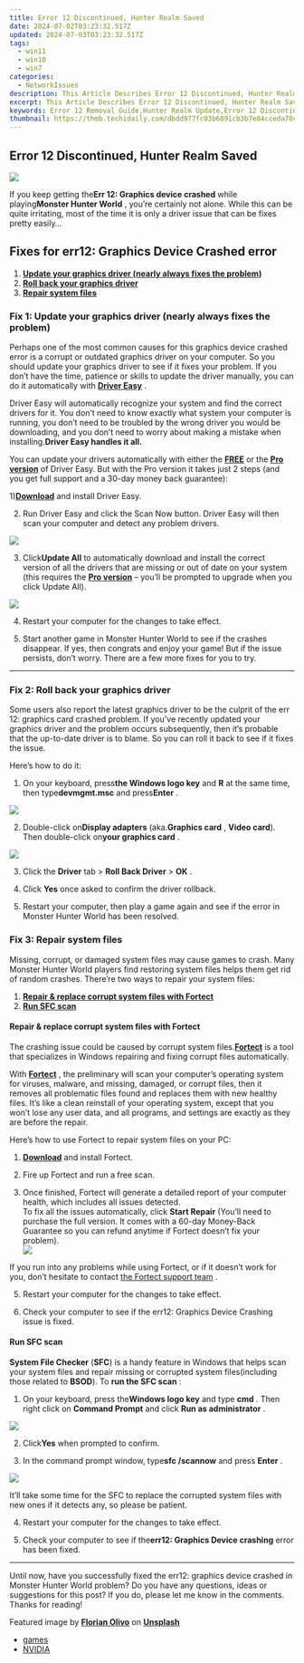 ```yaml
---
title: Error 12 Discontinued, Hunter Realm Saved
date: 2024-07-02T03:23:32.517Z
updated: 2024-07-03T03:23:32.517Z
tags:
  - win11
  - win10
  - win7
categories:
  - NetworkIssues
description: This Article Describes Error 12 Discontinued, Hunter Realm Saved
excerpt: This Article Describes Error 12 Discontinued, Hunter Realm Saved
keywords: Error 12 Removal Guide,Hunter Realm Update,Error 12 Discontinuation Impact on Hunters,Post-Error 12 Hunter Realm Experience,How to Save Hunter Realm After Error 12,Hunter Realm,Community Reactions to Hunter Realm Error 12 Fix
thumbnail: https://thmb.techidaily.com/dbdd977fc03b6891cb3b7e84cceda70cd02add2f2e15c2683531919a3387ddeb.jpg
---
```


## Error 12 Discontinued, Hunter Realm Saved

![](https://images.drivereasy.com/wp-content/uploads/2019/07/image-218.png)

 If you keep getting the**Err 12: Graphics device crashed** while playing**Monster Hunter World** , you’re certainly not alone. While this can be quite irritating, most of the time it is only a driver issue that can be fixes pretty easily…

## Fixes for err12: Graphics Device Crashed error

1. **[Update your graphics driver (nearly always fixes the problem)](#F1)**
2. **[Roll back your graphics driver](#F2)**
3. **[Repair system files](#RE)**

### Fix 1: Update your graphics driver (nearly always fixes the problem)

 Perhaps one of the most common causes for this graphics device crashed error is a corrupt or outdated graphics driver on your computer. So you should update your graphics driver to see if it fixes your problem. If you don’t have the time, patience or skills to update the driver manually, you can do it automatically with **[Driver Easy](https://tools.techidaily.com/drivereasy/download/)**  .

 Driver Easy will automatically recognize your system and find the correct drivers for it. You don’t need to know exactly what system your computer is running, you don’t need to be troubled by the wrong driver you would be downloading, and you don’t need to worry about making a mistake when installing.**Driver Easy handles it all.**

 You can update your drivers automatically with either the [**FREE**](https://tools.techidaily.com/drivereasy/download/) or the [**Pro version**](https://tools.techidaily.com/drivereasy/download/) of Driver Easy. But with the Pro version it takes just 2 steps (and you get full support and a 30-day money back guarantee):

 1)[**Download**](https://tools.techidaily.com/drivereasy/download/) and install Driver Easy.

 2) Run Driver Easy and click the Scan Now button. Driver Easy will then scan your computer and detect any problem drivers.

![](https://images.drivereasy.com/wp-content/uploads/2019/08/image-285.png)

 3) Click**Update All** to automatically download and install the correct version of all the drivers that are missing or out of date on your system (this requires the [**Pro version**](https://tools.techidaily.com/drivereasy/download/) – you’ll be prompted to upgrade when you click Update All).

![](https://images.drivereasy.com/wp-content/uploads/2019/08/image-283.png)

4) Restart your computer for the changes to take effect.

5) Start another game in Monster Hunter World to see if the crashes disappear. If yes, then congrats and enjoy your game! But if the issue persists, don’t worry. There are a few more fixes for you to try.

---

### Fix 2: Roll back your graphics driver

 Some users also report the latest graphics driver to be the culprit of the err 12: graphics card crashed problem. If you’ve recently updated your graphics driver and the problem occurs subsequently, then it’s probable that the up-to-date driver is to blame. So you can roll it back to see if it fixes the issue.

Here’s how to do it:

 1) On your keyboard, press**the Windows logo key** and **R**  at the same time, then type**devmgmt.msc** and press**Enter** .

![](https://images.drivereasy.com/wp-content/uploads/2019/07/image-215.png)

 2) Double-click on**Display adapters** (aka.**Graphics card** , **Video card**). Then double-click on**your graphics card** .

![](https://images.drivereasy.com/wp-content/uploads/2019/07/image-216.png)

 3) Click the **Driver** tab > **Roll Back Driver** \> **OK** .

 4) Click **Yes** once asked to confirm the driver rollback.

 5) Restart your computer, then play a game again and see if the error in Monster Hunter World has been resolved.

### Fix 3: Repair system files

 Missing, corrupt, or damaged system files may cause games to crash. Many Monster Hunter World players find restoring system files helps them get rid of random crashes. There’re two ways to repair your system files:

1. [**Repair & replace corrupt system files with Fortect**](#REIMAGE)
2. [**Run SFC scan**](#SFC)

#### Repair & replace corrupt system files with Fortect

 The crashing issue could be caused by corrupt system files.[**Fortect**](https://tools.techidaily.com/drivereasy/download/) is a tool that specializes in Windows repairing and fixing corrupt files automatically.

 With [](https://tools.techidaily.com/drivereasy/download/) **[Fortect](https://tools.techidaily.com/drivereasy/download/)**  , the preliminary will scan your computer’s operating system for viruses, malware, and missing, damaged, or corrupt files, then it removes all problematic files found and replaces them with new healthy files. It’s like a clean reinstall of your operating system, except that you won’t lose any user data, and all programs, and settings are exactly as they are before the repair.

Here’s how to use Fortect to repair system files on your PC:

 1) **[Download](https://tools.techidaily.com/drivereasy/download/)** [](https://tools.techidaily.com/drivereasy/download/) and install Fortect.

 2) Fire up Fortect and run a free scan.

 3) Once finished, Fortect will generate a detailed report of your computer health, which includes all issues detected.  
 To fix all the issues automatically, click **Start Repair** (You’ll need to purchase the full version. It comes with a 60-day Money-Back Guarantee so you can refund anytime if Fortect doesn’t fix your problem).  
![](https://images.drivereasy.com/wp-content/uploads/2023/07/fortectstartrepair.png)

 If you run into any problems while using Fortect, or if it doesn’t work for you, don’t hesitate to contact [](https://tools.techidaily.com/drivereasy/download/) [the Fortect support team](https://www.fortect.com/support/) .

5) Restart your computer for the changes to take effect.

6) Check your computer to see if the err12: Graphics Device Crashing issue is fixed.  

#### Run SFC scan

**System File Checker** (**SFC**) is a handy feature in Windows that helps scan your system files and repair missing or corrupted system files(including those related to **BSOD**). To **run the SFC scan** :

 1) On your keyboard, press the**Windows logo key**  and type **cmd** . Then right click on **Command Prompt** and click **Run as administrator** .

![](https://images.drivereasy.com/wp-content/uploads/2018/06/img_5b28ad73ad4a9.png)

 2) Click**Yes** when prompted to confirm.

 3) In the command prompt window, type**sfc /scannow** and press **Enter** .

![](https://images.drivereasy.com/wp-content/uploads/2018/06/img_5b28aee247664.jpg)

 It’ll take some time for the SFC to replace the corrupted system files with new ones if it detects any, so please be patient.

4) Restart your computer for the changes to take effect.

5) Check your computer to see if the**err12: Graphics Device crashing** error has been fixed.  

---

 Until now, have you successfully fixed the err12: graphics device crashed in Monster Hunter World problem? Do you have any questions, ideas or suggestions for this post? If you do, please let me know in the comments. Thanks for reading!

 Featured image by [**Florian Olivo**](https://unsplash.com/photos/Mf23RF8xArY)  on [**Unsplash**](https://unsplash.com/photos/Mf23RF8xArY)

* [games](https://tools.techidaily.com/drivereasy/download/)
* [NVIDIA](https://tools.techidaily.com/drivereasy/download/)

<ins class="adsbygoogle"
     style="display:block"
     data-ad-format="autorelaxed"
     data-ad-client="ca-pub-7571918770474297"
     data-ad-slot="1223367746"></ins>



<ins class="adsbygoogle"
     style="display:block"
     data-ad-client="ca-pub-7571918770474297"
     data-ad-slot="8358498916"
     data-ad-format="auto"
     data-full-width-responsive="true"></ins>


